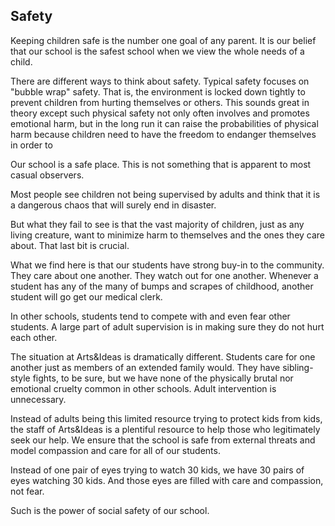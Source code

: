 ## Safety

Keeping children safe is the number one goal of any parent. It is our belief
that our school is the safest school when we view the whole needs of a child.

There are different ways to think about safety. Typical safety focuses on
"bubble wrap" safety. That is, the environment is locked down tightly to
prevent children from hurting themselves or others. This sounds great in
theory except such physical safety not only often involves and promotes
emotional harm, but in the long run it can raise the probabilities of physical
harm because children need to have the freedom to endanger themselves in order
to 

Our school is a safe place. This is not something that is apparent to most
casual observers. 

Most people see children not being supervised by adults and think that it is a
dangerous chaos that will surely end in disaster. 

But what they fail to see is that the vast majority of children, just as any
living creature, want to minimize harm to themselves and the ones they care
about. That last bit is crucial. 

What we find here is that our students have strong buy-in to the community.
They care about one another. They watch out for one another. Whenever a
student has any of the many of bumps and scrapes of childhood, another
student will go get our medical clerk. 

In other schools, students tend to compete with and even fear other students.
A large part of adult supervision is in making sure they do not hurt each
other. 

The situation at Arts&Ideas is dramatically different. Students care for one
another just as members of an extended family would. They have sibling-style
fights, to be sure, but we have none of the physically brutal nor emotional
cruelty common in other schools. Adult intervention is unnecessary. 

Instead of adults being this limited resource trying to protect kids from
kids, the staff of Arts&Ideas is a plentiful resource to help those who
legitimately seek our help. We ensure that the school is safe from external
threats and model compassion and care for all of our students.

Instead of one pair of eyes trying to watch 30 kids, we have 30 pairs of eyes
watching 30 kids. And those eyes are filled with care and compassion, not
fear. 

Such is the power of social safety of our school.
